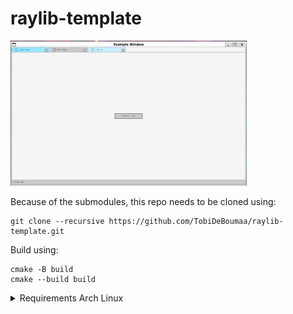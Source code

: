 # raylib-template

<img src="image.png" alt="screenshot" width="75%"/>

Because of the submodules, this repo needs to be cloned using:
```
git clone --recursive https://github.com/TobiDeBoumaa/raylib-template.git
```

Build using:
```
cmake -B build
cmake --build build
```

<details>
<summary>Requirements Arch Linux</summary>
  
```
pacman -S glfw-x11
```

</details>
